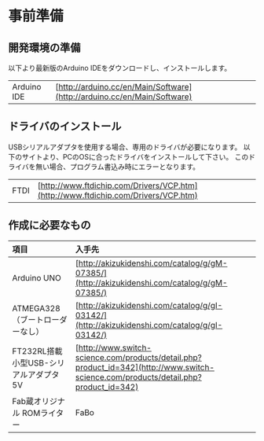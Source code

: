 # 事前準備

## 開発環境の準備


以下より最新版のArduino IDEをダウンロードし、インストールします。

|||
|:--|:--|
|Arduino IDE|[http://arduino.cc/en/Main/Software](http://arduino.cc/en/Main/Software)|


## ドライバのインストール

USBシリアルアダプタを使用する場合、専用のドライバが必要になります。
以下のサイトより、PCのOSに合ったドライバをインストールして下さい。
このドライバを無い場合、プログラム書込み時にエラーとなります。

|||
|:--|:--|
|FTDI|[http://www.ftdichip.com/Drivers/VCP.htm](http://www.ftdichip.com/Drivers/VCP.htm)|


## 作成に必要なもの


|項目|入手先|
|:--|:--|
|Arduino UNO|[http://akizukidenshi.com/catalog/g/gM-07385/](http://akizukidenshi.com/catalog/g/gM-07385/)|
|ATMEGA328（ブートローダーなし）|[http://akizukidenshi.com/catalog/g/gI-03142/](http://akizukidenshi.com/catalog/g/gI-03142/)|
|FT232RL搭載小型USB-シリアルアダプタ 5V|[http://www.switch-science.com/products/detail.php?product_id=342](http://www.switch-science.com/products/detail.php?product_id=342)|
|Fab蔵オリジナル ROMライター|FaBo|





